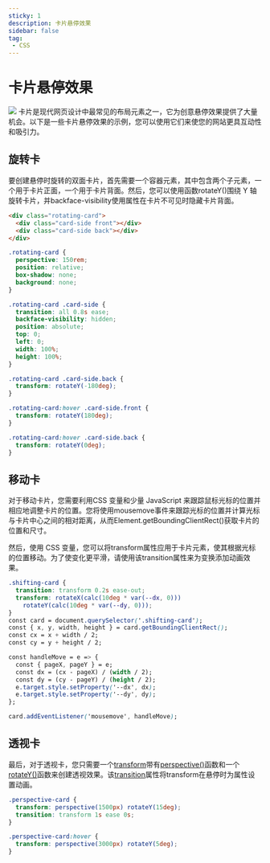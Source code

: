 ```yaml
---
sticky: 1
description: 卡片悬停效果
sidebar: false
tag:
 - CSS
---
```

# 卡片悬停效果

![](https://www.30secondsofcode.org/assets/cover/clouds-n-mountains-1200.webp)
卡片是现代网页设计中最常见的布局元素之一，它为创意悬停效果提供了大量机会。以下是一些卡片悬停效果的示例，您可以使用它们来使您的网站更具互动性和吸引力。
## 旋转卡
要创建悬停时旋转的双面卡片，首先需要一个容器元素，其中包含两个子元素，一个用于卡片正面，一个用于卡片背面。然后，您可以使用函数rotateY()围绕 Y 轴旋转卡片，并backface-visibility使用属性在卡片不可见时隐藏卡片背面。


```html
<div class="rotating-card">
  <div class="card-side front"></div>
  <div class="card-side back"></div>
</div>
```

```css
.rotating-card {
  perspective: 150rem;
  position: relative;
  box-shadow: none;
  background: none;
}

.rotating-card .card-side {
  transition: all 0.8s ease;
  backface-visibility: hidden;
  position: absolute;
  top: 0;
  left: 0;
  width: 100%;
  height: 100%;
}

.rotating-card .card-side.back {
  transform: rotateY(-180deg);
}

.rotating-card:hover .card-side.front {
  transform: rotateY(180deg);
}

.rotating-card:hover .card-side.back {
  transform: rotateY(0deg);
}
```

## 移动卡
对于移动卡片，您需要利用CSS 变量和少量 JavaScript 来跟踪鼠标光标的位置并相应地调整卡片的位置。您将使用mousemove事件来跟踪光标的位置并计算光标与卡片中心之间的相对距离，从而Element.getBoundingClientRect()获取卡片的位置和尺寸。

然后，使用 CSS 变量，您可以将transform属性应用于卡片元素，使其根据光标的位置移动。为了使变化更平滑，请使用该transition属性来为变换添加动画效果。

```css
.shifting-card {
  transition: transform 0.2s ease-out;
  transform: rotateX(calc(10deg * var(--dx, 0)))
    rotateY(calc(10deg * var(--dy, 0)));
}
const card = document.querySelector('.shifting-card');
const { x, y, width, height } = card.getBoundingClientRect();
const cx = x + width / 2;
const cy = y + height / 2;

const handleMove = e => {
  const { pageX, pageY } = e;
  const dx = (cx - pageX) / (width / 2);
  const dy = (cy - pageY) / (height / 2);
  e.target.style.setProperty('--dx', dx);
  e.target.style.setProperty('--dy', dy);
};

card.addEventListener('mousemove', handleMove);
```
## 透视卡
最后，对于透视卡，您只需要一个[transform](https://developer.mozilla.org/zh-CN/docs/Web/CSS/transform)带有[perspective()](https://developer.mozilla.org/zh-CN/docs/Web/CSS/perspective)函数和一个[rotateY()](https://developer.mozilla.org/zh-CN/docs/Web/CSS/transform-function/rotateY)函数来创建透视效果。该[transition](https://developer.mozilla.org/zh-CN/docs/Web/CSS/transition)属性将transform在悬停时为属性设置动画。

```css  
.perspective-card {
  transform: perspective(1500px) rotateY(15deg);
  transition: transform 1s ease 0s;
}

.perspective-card:hover {
  transform: perspective(3000px) rotateY(5deg);
}
```